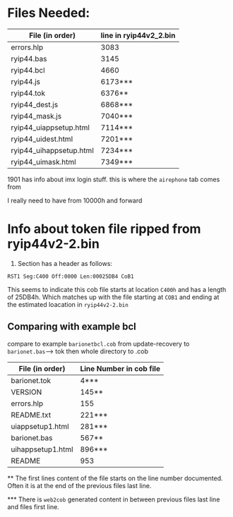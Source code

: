 # Files Needed:



| File (in order)         | line in ryip44v2_2.bin |
| ----------------------- | ---------------------- |
| errors.hlp              | 3083                   |
| ryip44.bas              | 3145                   |
| ryip44.bcl              | 4660                   |
| ryip44.js               | 6173***                |
| ryip44.tok              | 6376**                 |
| ryip44_dest.js          | 6868***                |
| ryip44_mask.js          | 7040***                |
| ryip44_uiappsetup.html  | 7114***                |
| ryip44_uidest.html      | 7201***                |
| ryip44_uihappsetup.html | 7234***                |
| ryip44_uimask.html      | 7349***                |

1901 has info about imx login stuff. this is where the `airephone` tab comes from

I really need to have from 10000h and forward


# Info about token file ripped from ryip44v2-2.bin

1. Section has a header as follows:
``` 
RST1 Seg:C400 Off:0000 Len:00025DB4 CoB1
```
This seems to indicate this cob file starts at location `C400h` and
has a length of 25DB4h. Which matches up with the file starting at `COB1`
and ending at the estimated loacation in `ryip44v2-2.bin` 



## Comparing with example bcl

compare to example `barionetbcl.cob` from update-recovery to ` barionet.bas `--> tok
then whole directory to .cob

| File (in order)   | Line Number in cob file |
| ----------------- | ----------------------- |
| barionet.tok      | 4***                    |
| VERSION           | 145**                   |
| errors.hlp        | 155                     |
| README.txt        | 221***                  |
| uiappsetup1.html  | 281***                  |
| barionet.bas      | 567**                   |
| uihappsetup1.html | 896***                  |
| README            | 953                     |

** The first lines content of the file starts on the line number documented. Often it is at the end of the previous files last line.

 *** There is `web2cob` generated content in between previous files last line and files first line.